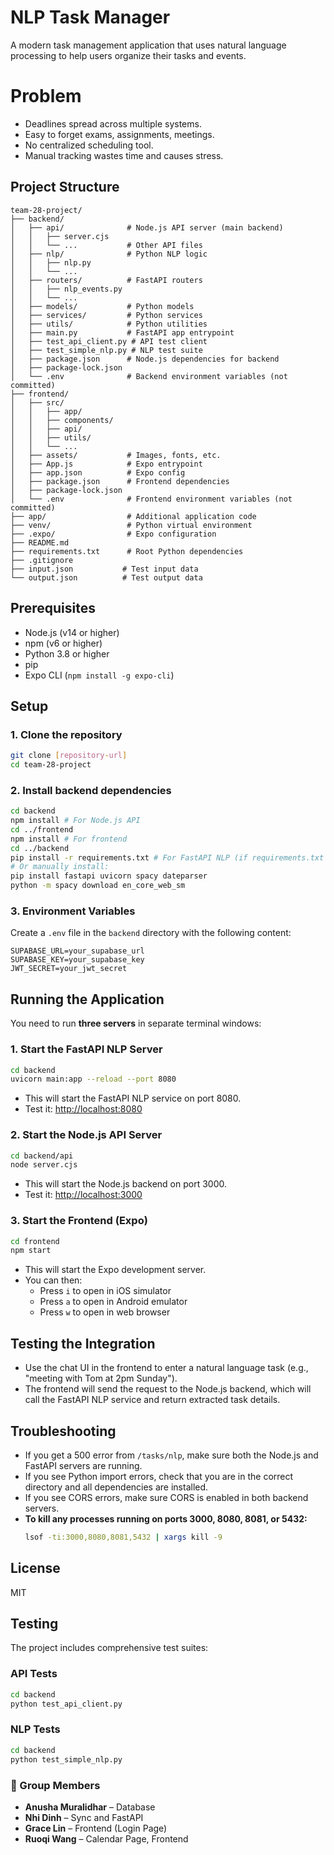 # NLP Task Manager

A modern task management application that uses natural language processing to help users organize their tasks and events.

#  Problem
* Deadlines spread across multiple systems.
* Easy to forget exams, assignments, meetings.
* No centralized scheduling tool.
* Manual tracking wastes time and causes stress.

## Project Structure

```
team-28-project/
├── backend/
│   ├── api/              # Node.js API server (main backend)
│   │   ├── server.cjs
│   │   └── ...           # Other API files
│   ├── nlp/              # Python NLP logic
│   │   ├── nlp.py
│   │   └── ...
│   ├── routers/          # FastAPI routers
│   │   ├── nlp_events.py
│   │   └── ...
│   ├── models/           # Python models
│   ├── services/         # Python services
│   ├── utils/            # Python utilities
│   ├── main.py           # FastAPI app entrypoint
│   ├── test_api_client.py # API test client
│   ├── test_simple_nlp.py # NLP test suite
│   ├── package.json      # Node.js dependencies for backend
│   ├── package-lock.json
│   └── .env              # Backend environment variables (not committed)
├── frontend/
│   ├── src/
│   │   ├── app/
│   │   ├── components/
│   │   ├── api/
│   │   ├── utils/
│   │   └── ...
│   ├── assets/           # Images, fonts, etc.
│   ├── App.js            # Expo entrypoint
│   ├── app.json          # Expo config
│   ├── package.json      # Frontend dependencies
│   ├── package-lock.json
│   └── .env              # Frontend environment variables (not committed)
├── app/                  # Additional application code
├── venv/                 # Python virtual environment
├── .expo/                # Expo configuration
├── README.md
├── requirements.txt      # Root Python dependencies
├── .gitignore
├── input.json           # Test input data
└── output.json          # Test output data
```

## Prerequisites

- Node.js (v14 or higher)
- npm (v6 or higher)
- Python 3.8 or higher
- pip
- Expo CLI (`npm install -g expo-cli`)

## Setup

### 1. Clone the repository
```bash
git clone [repository-url]
cd team-28-project
```

### 2. Install backend dependencies
```bash
cd backend
npm install # For Node.js API
cd ../frontend
npm install # For frontend
cd ../backend
pip install -r requirements.txt # For FastAPI NLP (if requirements.txt exists)
# Or manually install:
pip install fastapi uvicorn spacy dateparser
python -m spacy download en_core_web_sm
```

### 3. Environment Variables
Create a `.env` file in the `backend` directory with the following content:
```env
SUPABASE_URL=your_supabase_url
SUPABASE_KEY=your_supabase_key
JWT_SECRET=your_jwt_secret
```

## Running the Application

You need to run **three servers** in separate terminal windows:

### 1. Start the FastAPI NLP Server
```bash
cd backend
uvicorn main:app --reload --port 8080
```
- This will start the FastAPI NLP service on port 8080.
- Test it: [http://localhost:8080](http://localhost:8080)

### 2. Start the Node.js API Server
```bash
cd backend/api
node server.cjs
```
- This will start the Node.js backend on port 3000.
- Test it: [http://localhost:3000](http://localhost:3000)

### 3. Start the Frontend (Expo)
```bash
cd frontend
npm start
```
- This will start the Expo development server.
- You can then:
  - Press `i` to open in iOS simulator
  - Press `a` to open in Android emulator
  - Press `w` to open in web browser

## Testing the Integration
- Use the chat UI in the frontend to enter a natural language task (e.g., "meeting with Tom at 2pm Sunday").
- The frontend will send the request to the Node.js backend, which will call the FastAPI NLP service and return extracted task details.

## Troubleshooting
- If you get a 500 error from `/tasks/nlp`, make sure both the Node.js and FastAPI servers are running.
- If you see Python import errors, check that you are in the correct directory and all dependencies are installed.
- If you see CORS errors, make sure CORS is enabled in both backend servers.
- **To kill any processes running on ports 3000, 8080, 8081, or 5432:**
  ```bash
  lsof -ti:3000,8080,8081,5432 | xargs kill -9
  ```

## License
MIT

## Testing

The project includes comprehensive test suites:

### API Tests
```bash
cd backend
python test_api_client.py
```

### NLP Tests
```bash
cd backend
python test_simple_nlp.py
```

### 👥 Group Members

- **Anusha Muralidhar** – Database
- **Nhi Dinh** – Sync and FastAPI
- **Grace Lin** – Frontend (Login Page)
- **Ruoqi Wang** – Calendar Page, Frontend
